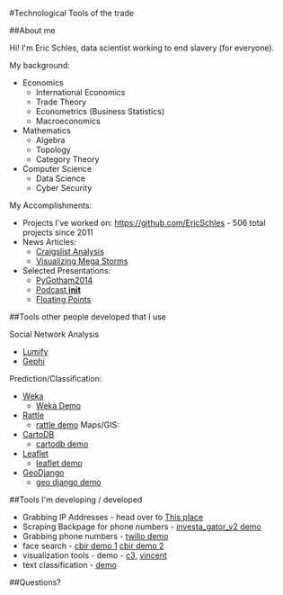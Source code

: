 #Technological Tools of the trade

##About me

Hi!  I'm Eric Schles, data scientist working to end slavery (for everyone).  

My background:

* Economics
	* International Economics
	* Trade Theory
	* Econometrics (Business Statistics)
	* Macroeconomics
* Mathematics
	* Algebra
	* Topology
	* Category Theory
* Computer Science     
	* Data Science
	* Cyber Security

My Accomplishments:

* Projects I've worked on: https://github.com/EricSchles - 506 total projects since 2011 
* News Articles:
	* [Craigslist Analysis](http://www.huffingtonpost.com/eric-schles/how-to-hack-against-slave_b_4518930.html)
	* [Visualizing Mega Storms](http://www.citylab.com/commute/2013/05/visualizing-impact-mega-storms-transit/5660/)
* Selected Presentations:
	* [PyGotham2014](https://www.youtube.com/watch?v=NVsDUos_HHY)
	* [Podcast __init__](http://pythonpodcast.com/episode-12-eric-schles-on-fighting-human-trafficking-with-python.html)
	* [Floating Points](https://soundcloud.com/huffpostlabs/floating-points-season-one-2)

##Tools other people developed that I use

Social Network Analysis
* [Lumify](http://lumify.io/)
* [Gephi](http://gephi.github.io/)

Prediction/Classification:
* [Weka](http://www.cs.waikato.ac.nz/ml/weka/)
	* [Weka Demo](https://www.youtube.com/watch?v=r9hxW3I-XEM)
* [Rattle](http://rattle.togaware.com/)
	* [rattle demo](https://www.youtube.com/watch?v=d9pokfFNGxE)
Maps/GIS:
* [CartoDB](https://cartodb.com/)
	* [cartodb demo](https://www.youtube.com/watch?v=WFUlUkaFI2I)
* [Leaflet](http://leafletjs.com/)
	* [leaflet demo]()
* [GeoDjango](https://docs.djangoproject.com/en/1.8/ref/contrib/gis/)
	* [geo django demo]()

##Tools I'm developing / developed

* Grabbing IP Addresses - head over to [This place](https://protected-springs-7488.herokuapp.com/)
* Scraping Backpage for phone numbers - [investa_gator_v2 demo](https://github.com/EricSchles/investa_gator_v2)
* Grabbing phone numbers - [twilio demo](https://github.com/EricSchles/twilio_magic)
* face search - [cbir demo 1](https://github.com/EricSchles/cbir) [cbir demo 2](https://github.com/EricSchles/cbir_opencv)
* visualization tools - demo - [c3](http://c3js.org/examples.html), [vincent](http://www.xavierdupre.fr/blog/2013-11-30_nojs.html)
* text classification - [demo](https://github.com/EricSchles/text_classify)

##Questions?



